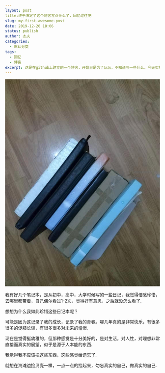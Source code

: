 ```yaml
---
layout: post
title:终于决定了这个博客写点什么了，回忆过往吧
slug: my-first-awesome-post
date: 2019-12-26 18:06
status: publish
author: 杰夫
categories: 
  - 默认分类
tags: 
  - 回忆
  - 博客
excerpt: 这是在github上建立的一个博客，开始只是为了玩玩，不知道写一些什么。今天突然想想，就写成自己能记起来的一些回忆吧！我越来越很少去回忆过往了，想想过往还是有很多值得记录的事情的呢！
---
```


![小时候的日记本](./images/rijiben.jpeg)

我有好几个笔记本，是从初中，高中，大学时候写的一些日记，我觉得倍感珍惜，去哪里都带着，自己偶尔看过1-2次，觉得好有意思，之后就没怎么看了.

想想为什么我如此珍惜这些日记本呢？

可能是因为这记录了我的成长，记录了我的青春。哪几年真的是非常快乐，有很多很多的促膝长谈，有很多很多对未来的憧憬.

现在是觉得挺幼稚的，但那种感觉是十分美好的，是对生活，对人性，对理想非常直接而真实的展望，似乎是源于人本能的东西.

我觉得我不应该把这些东西，这些感觉给遗忘了.

就想在海滩边捡贝壳一样，一点一点的捡起来，勿忘真实的自己，做真实的自己.


